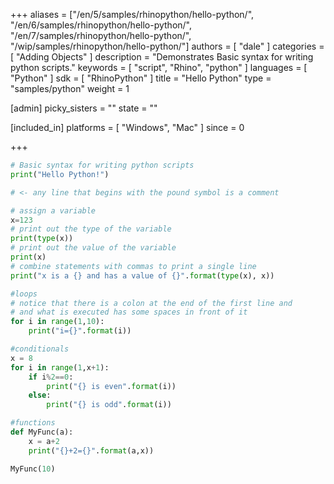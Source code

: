 +++
aliases = ["/en/5/samples/rhinopython/hello-python/", "/en/6/samples/rhinopython/hello-python/", "/en/7/samples/rhinopython/hello-python/", "/wip/samples/rhinopython/hello-python/"]
authors = [ "dale" ]
categories = [ "Adding Objects" ]
description = "Demonstrates Basic syntax for writing python scripts."
keywords = [ "script", "Rhino", "python" ]
languages = [ "Python" ]
sdk = [ "RhinoPython" ]
title = "Hello Python"
type = "samples/python"
weight = 1

[admin]
picky_sisters = ""
state = ""

[included_in]
platforms = [ "Windows", "Mac" ]
since = 0

+++

```python
# Basic syntax for writing python scripts
print("Hello Python!")

# <- any line that begins with the pound symbol is a comment

# assign a variable
x=123
# print out the type of the variable
print(type(x))
# print out the value of the variable
print(x)
# combine statements with commas to print a single line
print("x is a {} and has a value of {}".format(type(x), x))

#loops
# notice that there is a colon at the end of the first line and
# and what is executed has some spaces in front of it
for i in range(1,10):
    print("i={}".format(i))

#conditionals
x = 8
for i in range(1,x+1):
    if i%2==0:
        print("{} is even".format(i))
    else:
        print("{} is odd".format(i))

#functions
def MyFunc(a):
    x = a+2
    print("{}+2={}".format(a,x))

MyFunc(10)
```
